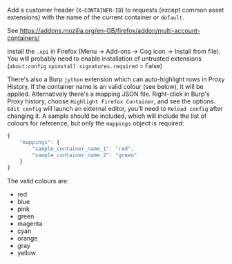 Add a customer header (`X-CONTAINER-ID`) to requests (except common asset extensions) with the name of the current container or `default`.

See https://addons.mozilla.org/en-GB/firefox/addon/multi-account-containers/

Install the `.xpi` in Firefox (Menu -> Add-ons -> Cog icon -> Install from file). You will probably need to enable installation of untrusted extensions (`about:config` `xpinstall.signatures.required` = False)

There's also a Burp `jython` extension which can auto-highlight rows in Proxy History. If the container name is an valid colour (see below), it will be applied. Alternatively there's a mapping JSON file. Right-click in Burp's Proxy history, choose `Highlight Firefox Container`, and see the options. `Edit config` will launch an external editor, you'll need to `Reload config` after changing it. A sample should be included, which will include the list of colours for reference, but only the `mappings` object is required:

```javascript
{
    "mappings": {
        "sample_container_name_1": "red",
        "sample_container_name_2": "green"
    }
}
```

The valid colours are:
- red
- blue
- pink
- green
- magenta
- cyan
- orange
- gray
- yellow